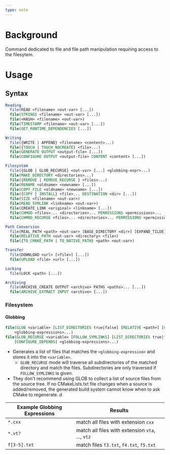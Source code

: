 ```yaml
---
type: note
---
```

# Background
Command dedicated to file and file path manipulation requiring access to the filesytem.

# Usage
## Syntax
```cmake
Reading
  file(READ <filename> <out-var> [...])
  file(STRINGS <filename> <out-var> [...])
  file(<HASH> <filename> <out-var>)
  file(TIMESTAMP <filename> <out-var> [...])
  file(GET_RUNTIME_DEPENDENCIES [...])

Writing
  file({WRITE | APPEND} <filename> <content>...)
  file({TOUCH | TOUCH_NOCREATE} <file>...)
  file(GENERATE OUTPUT <output-file> [...])
  file(CONFIGURE OUTPUT <output-file> CONTENT <content> [...])

Filesystem
  file({GLOB | GLOB_RECURSE} <out-var> [...] <globbing-expr>...)
  file(MAKE_DIRECTORY <directories>...)
  file({REMOVE | REMOVE_RECURSE } <files>...)
  file(RENAME <oldname> <newname> [...])
  file(COPY_FILE <oldname> <newname> [...])
  file({COPY | INSTALL} <file>... DESTINATION <dir> [...])
  file(SIZE <filename> <out-var>)
  file(READ_SYMLINK <linkname> <out-var>)
  file(CREATE_LINK <original> <linkname> [...])
  file(CHMOD <files>... <directories>... PERMISSIONS <permissions>... [...])
  file(CHMOD_RECURSE <files>... <directories>... PERMISSIONS <permissions>... [...])

Path Conversion
  file(REAL_PATH <path> <out-var> [BASE_DIRECTORY <dir>] [EXPAND_TILDE])
  file(RELATIVE_PATH <out-var> <directory> <file>)
  file({TO_CMAKE_PATH | TO_NATIVE_PATH} <path> <out-var>)

Transfer
  file(DOWNLOAD <url> [<file>] [...])
  file(UPLOAD <file> <url> [...])

Locking
  file(LOCK <path> [...])

Archiving
  file(ARCHIVE_CREATE OUTPUT <archive> PATHS <paths>... [...])
  file(ARCHIVE_EXTRACT INPUT <archive> [...])
```

### Filesystem
#### Globbing
```cmake
file(GLOB <variable> [LIST_DIRECTORIES true|false] [RELATIVE <path>] [CONFIGURE_DEPENDS]
	<globbing-expressions>...)
file(GLOB_RECURSE <variable> [FOLLOW_SYMLINKS] [LIST_DIRECTORIES true|false] [RELATIVE <path>]
	[CONFIGURE_DEPENDS] <globbing-expressions>...)
```
- Generates a list of files that matches the `<globbing-expression>` and stores it into the `<variable>`. 
	- `GLOB_RECURSE` mode will traverse all subdirectories of the matched directory and match the files. Subdirectories are only traversed if `FOLLOW_SYMLINKS` is given.
- They don't recommend using GLOB to collect a list of source files from the source tree. If no CMakeLists.txt file changes when a source is added/removed, the generated build system cannot know when to ask CMake to regenerate. d

| Example Globbing Expressions | Results                                          |
| ---------------------------- | ------------------------------------------------ |
| `*.cxx`                      | match all files with extension `cxx`             |
| `*.vt?`                      | match all files with extension `vta`, ..., `vtz` |
| `f[3-5].txt`                 | match files `f3.txt`, `f4.txt`, `f5.txt`         |
